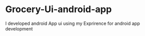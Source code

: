 # Grocery-Ui-android-app

I developed android App ui using my Exprirence for android app development
